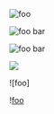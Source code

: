 ![foo](/url "title")

![foo *bar*]

[foo *bar*]: train.jpg "train & tracks"

![foo ![bar](/url)](/url2)

![](/url)

\!\[foo]

\![foo]

[foo]: /url "title"